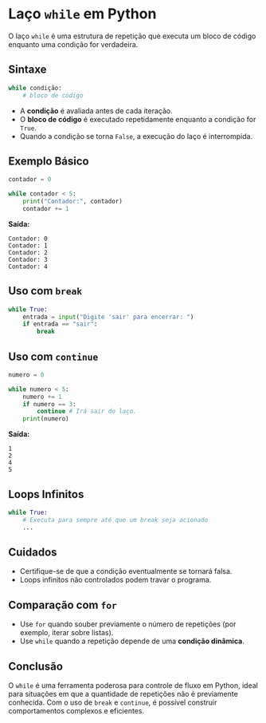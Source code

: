 # Laço `while` em Python

O laço `while` é uma estrutura de repetição que executa um bloco de código enquanto uma condição for verdadeira.

## Sintaxe

```python
while condição:
    # bloco de código
```

- A **condição** é avaliada antes de cada iteração.
- O **bloco de código** é executado repetidamente enquanto a condição for `True`.
- Quando a condição se torna `False`, a execução do laço é interrompida.

## Exemplo Básico

```python
contador = 0

while contador < 5:
    print("Contador:", contador)
    contador += 1
```

**Saída:**
```
Contador: 0  
Contador: 1  
Contador: 2  
Contador: 3  
Contador: 4
```

## Uso com `break`

```python
while True:
    entrada = input("Digite 'sair' para encerrar: ")
    if entrada == "sair":
        break
```

## Uso com `continue`

```python
numero = 0

while numero < 5:
    numero += 1
    if numero == 3:
        continue # Irá sair do laço.
    print(numero)
```

**Saída:**
```
1  
2  
4  
5
```

## Loops Infinitos

```python
while True:
    # Executa para sempre até que um break seja acionado
    ...
```

## Cuidados

- Certifique-se de que a condição eventualmente se tornará falsa.
- Loops infinitos não controlados podem travar o programa.

## Comparação com `for`

- Use `for` quando souber previamente o número de repetições (por exemplo, iterar sobre listas).
- Use `while` quando a repetição depende de uma **condição dinâmica**.

## Conclusão

O `while` é uma ferramenta poderosa para controle de fluxo em Python, ideal para situações em que a quantidade de repetições não é previamente conhecida. Com o uso de `break` e `continue`, é possível construir comportamentos complexos e eficientes.
